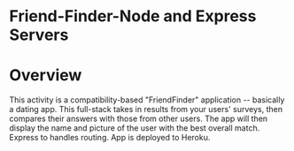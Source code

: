 # Friend-Finder-Node and Express Servers

# Overview
This activity is a compatibility-based "FriendFinder" application -- basically a dating app. This full-stack takes in results from your users' surveys, then compares their answers with those from other users. The app will then display the name and picture of the user with the best overall match. Express to handles routing. App is deployed to Heroku.
